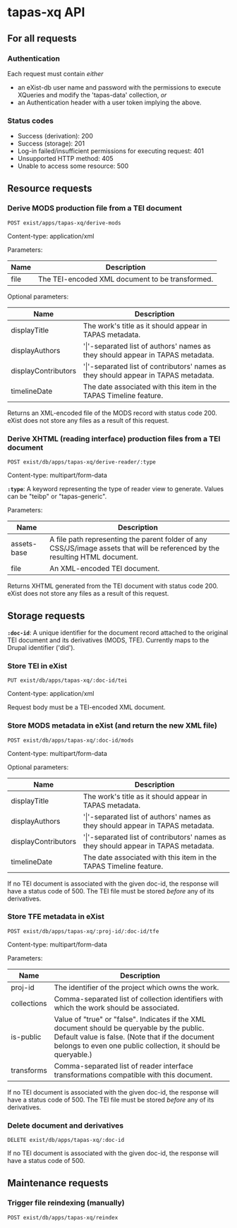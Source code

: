 # tapas-xq API

## For all requests

### Authentication

Each request must contain _either_

* an eXist-db user name and password with the permissions to execute XQueries and modify the 'tapas-data' collection, _or_
* an Authentication header with a user token implying the above.

### Status codes

* Success (derivation): 200
* Success (storage): 201
* Log-in failed/insufficient permissions for executing request: 401
* Unsupported HTTP method: 405
* Unable to access some resource: 500

## Resource requests

### Derive MODS production file from a TEI document

`POST exist/apps/tapas-xq/derive-mods`

Content-type: application/xml

Parameters:

| Name | Description |
| ------ | ------- |
| file | The TEI-encoded XML document to be transformed. |

Optional parameters:

| Name | Description |
| ------ | ------- |
| displayTitle | The work's title as it should appear in TAPAS metadata. |
| displayAuthors | '\|'-separated list of authors' names as they should appear in TAPAS metadata. |
| displayContributors | '\|'-separated list of contributors' names as they should appear in TAPAS metadata. |
| timelineDate | The date associated with this item in the TAPAS Timeline feature. |

Returns an XML-encoded file of the MODS record with status code 200. eXist does not store any files as a result of this request.

### Derive XHTML (reading interface) production files from a TEI document

`POST exist/db/apps/tapas-xq/derive-reader/:type`

Content-type: multipart/form-data

__`:type`__: A keyword representing the type of reader view to generate. Values can be "teibp" or "tapas-generic".

Parameters:

| Name | Description |
| ------ | ------- |
| assets-base | A file path representing the parent folder of any CSS/JS/image assets that will be referenced by the resulting HTML document. |
| file | An XML-encoded TEI document. |

Returns XHTML generated from the TEI document with status code 200. eXist does not store any files as a result of this request.

## Storage requests

__`:doc-id`__: A unique identifier for the document record attached to the original TEI document and its derivatives (MODS, TFE). Currently maps to the Drupal identifier ('did').

### Store TEI in eXist

`PUT exist/db/apps/tapas-xq/:doc-id/tei`

Content-type: application/xml

Request body must be a TEI-encoded XML document.

### Store MODS metadata in eXist (and return the new XML file)

`POST exist/db/apps/tapas-xq/:doc-id/mods`

Content-type: multipart/form-data

Optional parameters:

| Name | Description |
| ------ | ------- |
| displayTitle | The work's title as it should appear in TAPAS metadata. |
| displayAuthors | '\|'-separated list of authors' names as they should appear in TAPAS metadata. |
| displayContributors | '\|'-separated list of contributors' names as they should appear in TAPAS metadata. |
| timelineDate | The date associated with this item in the TAPAS Timeline feature. |

If no TEI document is associated with the given doc-id, the response will have a status code of 500. The TEI file must be stored _before_ any of its derivatives.

### Store TFE metadata in eXist

`POST exist/db/apps/tapas-xq/:proj-id/:doc-id/tfe`

Content-type: multipart/form-data

Parameters:

| Name | Description |
| ------ | ------- |
| proj-id | The identifier of the project which owns the work. |
| collections | Comma-separated list of collection identifiers with which the work should be associated. |
| is-public | Value of "true" or "false". Indicates if the XML document should be queryable by the public. Default value is false. (Note that if the document belongs to even one public collection, it should be queryable.) |
| transforms | Comma-separated list of reader interface transformations compatible with this document. |

If no TEI document is associated with the given doc-id, the response will have a status code of 500. The TEI file must be stored _before_ any of its derivatives.

### Delete document and derivatives

`DELETE exist/db/apps/tapas-xq/:doc-id`

If no TEI document is associated with the given doc-id, the response will have a status code of 500.

## Maintenance requests

### Trigger file reindexing (manually)

`POST exist/db/apps/tapas-xq/reindex`

